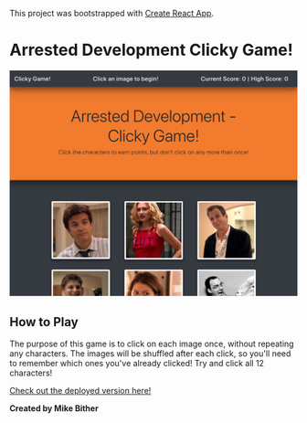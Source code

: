 This project was bootstrapped with [Create React App](https://github.com/facebook/create-react-app).

# Arrested Development Clicky Game!

![Homepage](/img/screenshot.png)

## How to Play

The purpose of this game is to click on each image once, without repeating any characters. The images will be shuffled after each click, so you'll need to remember which ones you've already clicked! Try and click all 12 characters!

[Check out the deployed version here!](https://bliff182.github.io/movision/)

**Created by Mike Bither**

